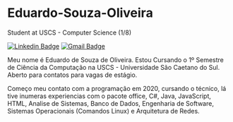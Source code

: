 # Eduardo-Souza-Oliveira


Student at USCS - Computer Science (1/8)

[![Linkedin Badge](https://img.shields.io/badge/-Eduardo%20Souza-986DFF?style=flat-square&logo=Linkedin&logoColor=white&link=https://www.linkedin.com/in/eduardosouzao)](https://www.linkedin.com/in/eduardosouzao) 
[![Gmail Badge](https://img.shields.io/badge/-eduardo.soliveira2505@gmail.com-986DFF?style=flat-square&logo=Gmail&logoColor=white&link=mailto:iuricold99@gmail.com)](mailto:eduardo.soliveira2505@gmail.com)

Meu nome é Eduardo de Souza de Oliveira. Estou Cursando o 1º Semestre de Ciência da Computação na USCS - Universidade São Caetano do Sul. Aberto para contatos para vagas de estágio.

Começo meu contato com a programação em 2020, cursando o técnico, lá tive inumeras experiencias com o pacote office, C#, Java, JavaScript, HTML, Analise de Sistemas, Banco de Dados, Engenharia de Software, Sistemas Operacionais (Comandos Linux) e Arquitetura de Redes.
